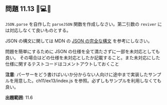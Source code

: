 ## 問題 11.13 💪💻📄

`JSON.parse` を自作した `parseJSON` 関数を作成しなさい。第二引数の `reviver` には対応しなくて良いものとする。

JSON の構文に関しては MDN の [JSON の完全な構文](https://developer.mozilla.org/ja/docs/Web/JavaScript/Reference/Global_Objects/JSON#json_%E3%81%AE%E5%AE%8C%E5%85%A8%E3%81%AA%E6%A7%8B%E6%96%87) を参考にしなさい。

問題を簡単にするために JSON の仕様を全て満たさずに一部を未対応としても良い。
その場合はどの仕様を未対応としたか記載すること。また未対応にした仕様に関するテストコードはコメントアウトしておくこと

**注意**: パーサーをどう書けばいいか分からない人向けに途中まで実装したサンプルを用意した。ch11/ex13/index.js を参照。必ずしもサンプルを利用しなくても良い。

**出題範囲**: 11.6
